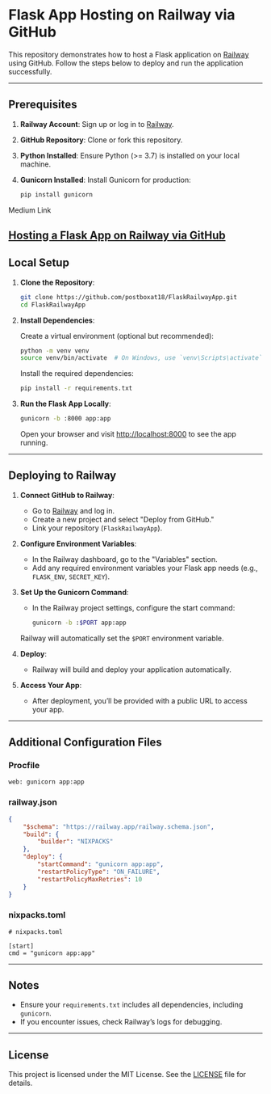 # Flask App Hosting on Railway via GitHub

This repository demonstrates how to host a Flask application on [Railway](https://railway.app) using GitHub. Follow the steps below to deploy and run the application successfully.

---

## Prerequisites

1. **Railway Account**: Sign up or log in to [Railway](https://railway.app).
2. **GitHub Repository**: Clone or fork this repository.
3. **Python Installed**: Ensure Python (>= 3.7) is installed on your local machine.
4. **Gunicorn Installed**: Install Gunicorn for production:

   ```bash
   pip install gunicorn
   ```
Medium Link

[Hosting a Flask App on Railway via GitHub](https://medium.com/@aravinthc18/hosting-a-flask-app-on-railway-via-github-a486c7c4a8eb)
---

## Local Setup

1. **Clone the Repository**:

   ```bash
   git clone https://github.com/postboxat18/FlaskRailwayApp.git
   cd FlaskRailwayApp
   ```

2. **Install Dependencies**:

   Create a virtual environment (optional but recommended):

   ```bash
   python -m venv venv
   source venv/bin/activate  # On Windows, use `venv\Scripts\activate`
   ```

   Install the required dependencies:

   ```bash
   pip install -r requirements.txt
   ```

3. **Run the Flask App Locally**:

   ```bash
   gunicorn -b :8000 app:app
   ```

   Open your browser and visit [http://localhost:8000](http://localhost:8000) to see the app running.

---

## Deploying to Railway

1. **Connect GitHub to Railway**:
   - Go to [Railway](https://railway.app) and log in.
   - Create a new project and select "Deploy from GitHub."
   - Link your repository (`FlaskRailwayApp`).

2. **Configure Environment Variables**:
   - In the Railway dashboard, go to the "Variables" section.
   - Add any required environment variables your Flask app needs (e.g., `FLASK_ENV`, `SECRET_KEY`).

3. **Set Up the Gunicorn Command**:
   - In the Railway project settings, configure the start command:

     ```bash
     gunicorn -b :$PORT app:app
     ```

   Railway will automatically set the `$PORT` environment variable.

4. **Deploy**:
   - Railway will build and deploy your application automatically.

5. **Access Your App**:
   - After deployment, you’ll be provided with a public URL to access your app.

---

## Additional Configuration Files

### Procfile

```
web: gunicorn app:app
```

### railway.json

```json
{
    "$schema": "https://railway.app/railway.schema.json",
    "build": {
        "builder": "NIXPACKS"
    },
    "deploy": {
        "startCommand": "gunicorn app:app",
        "restartPolicyType": "ON_FAILURE",
        "restartPolicyMaxRetries": 10
    }
}
```

### nixpacks.toml

```
# nixpacks.toml

[start]
cmd = "gunicorn app:app"
```

---

## Notes

- Ensure your `requirements.txt` includes all dependencies, including `gunicorn`.
- If you encounter issues, check Railway’s logs for debugging.

---

## License

This project is licensed under the MIT License. See the [LICENSE](LICENSE) file for details.

